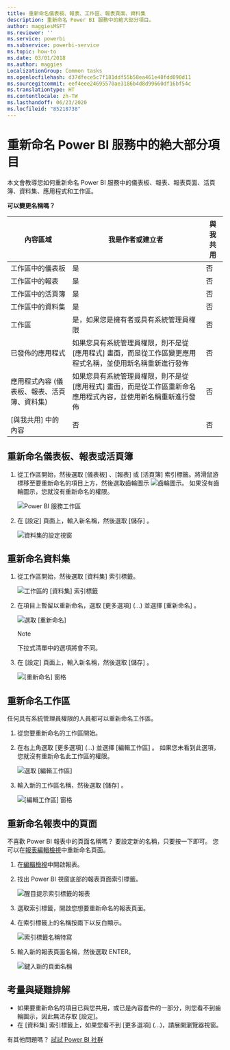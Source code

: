 ```yaml
---
title: 重新命名儀表板、報表、工作區、報表頁面、資料集
description: 重新命名 Power BI 服務中的絶大部分項目。
author: maggiesMSFT
ms.reviewer: ''
ms.service: powerbi
ms.subservice: powerbi-service
ms.topic: how-to
ms.date: 03/01/2018
ms.author: maggies
LocalizationGroup: Common tasks
ms.openlocfilehash: d37dfece5c7f181ddf55b58ea461e48fdd090d11
ms.sourcegitcommit: eef4eee24695570ae3186b4d8d99660df16bf54c
ms.translationtype: HT
ms.contentlocale: zh-TW
ms.lasthandoff: 06/23/2020
ms.locfileid: "85218738"
---
```

# <a name="rename-almost-anything-in-power-bi-service"></a>重新命名 Power BI 服務中的絶大部分項目
本文會教導您如何重新命名 Power BI 服務中的儀表板、報表、報表頁面、活頁簿、資料集、應用程式和工作區。

**可以變更名稱嗎？**

| 內容區域 | 我是作者或建立者 | 與我共用 |
| --- | --- | --- |
| 工作區中的儀表板 |是 |否 |
| 工作區中的報表 |是 |否 |
| 工作區中的活頁簿 |是 |否 |
| 工作區中的資料集 |是 |否 |
| 工作區 |是，如果您是擁有者或具有系統管理員權限 |否 |
| 已發佈的應用程式 |如果您具有系統管理員權限，則不是從 [應用程式] 畫面，而是從工作區變更應用程式名稱，並使用新名稱重新進行發佈 |否 |
| 應用程式內容 (儀表板、報表、活頁簿、資料集) |如果您具有系統管理員權限，則不是從 [應用程式] 畫面，而是從工作區重新命名應用程式內容，並使用新名稱重新進行發佈 |否 |
| [與我共用]  中的內容 |否 |否 |

## <a name="rename-a-dashboard-report-or-workbook"></a>重新命名儀表板、報表或活頁簿
1. 從工作區開始，然後選取 [儀表板]  、[報表]  或 [活頁簿]  索引標籤。將滑鼠游標移至要重新命名的項目上方，然後選取齒輪圖示 ![齒輪圖示](media/service-rename/powerbi-cog-icon.png)。 如果沒有齒輪圖示，您就沒有重新命名的權限。
   
   ![Power BI 服務工作區](media/service-rename/power-bi-workspace-dashboards.png)
2. 在 [設定] 頁面上，輸入新名稱，然後選取 [儲存]  。
   
   ![資料集的設定視窗](media/service-rename/power-bi-rename-dashboard2.png)

## <a name="rename-a-dataset"></a>重新命名資料集
1. 從工作區開始，然後選取 [資料集]  索引標籤。
   
   ![工作區的 [資料集] 索引標籤](media/service-rename/power-bi-ellipses.png)
2. 在項目上暫留以重新命名，選取 [更多選項]  (…) 並選擇 [重新命名]  。  
   
      ![選取 [重新命名]](media/service-rename/power-bi-rename-datasets.png)
   
   > [!NOTE]
   > 下拉式清單中的選項將會不同。
   > 
   > 
3. 在 [設定] 頁面上，輸入新名稱，然後選取 [儲存]  。
   
     ![[重新命名] 窗格](media/service-rename/power-bi-rename.png)

## <a name="rename-a-workspace"></a>重新命名工作區
任何具有系統管理員權限的人員都可以重新命名工作區。

1. 從您要重新命名的工作區開始。
2. 在右上角選取 [更多選項]  (…) 並選擇 [編輯工作區]  。 如果您未看到此選項，您就沒有重新命名此工作區的權限。 
   
    ![選取 [編輯工作區]](media/service-rename/power-bi-edit-workspace.png)
3. 輸入新的工作區名稱，然後選取 [儲存]  。
   
   ![[編輯工作區] 窗格](media/service-rename/power-bi-workspace-rename.png)

## <a name="rename-a-page-in-a-report"></a>重新命名報表中的頁面
不喜歡 Power BI 報表中的頁面名稱嗎？  要設定新的名稱，只要按一下即可。 您可以在[報表編輯檢視](service-interact-with-a-report-in-editing-view.md)中重新命名頁面。

1. 在[編輯檢視](../consumer/end-user-reading-view.md)中開啟報表。
2. 找出 Power BI 視窗底部的報表頁面索引標籤。
   
    ![醒目提示索引標籤的報表](media/service-rename/report-page-tabs-new.png)
3. 選取索引標籤，開啟您想要重新命名的報表頁面。
4. 在索引標籤上的名稱按兩下以反白顯示。  
   
    ![索引標籤名稱特寫](media/service-rename/hilite-tab.png)
5. 輸入新的報表頁面名稱，然後選取 ENTER。
   
    ![鍵入新的頁面名稱](media/service-rename/new-name.png)

## <a name="considerations-and-troubleshooting"></a>考量與疑難排解
* 如果要重新命名的項目已與您共用，或已是內容套件的一部分，則您看不到齒輪圖示，因此無法存取 [設定]。
* 在 [資料集]  索引標籤上，如果您看不到 [更多選項]  (…)，請展開瀏覽器視窗。

有其他問題嗎？ [試試 Power BI 社群](https://community.powerbi.com/)
